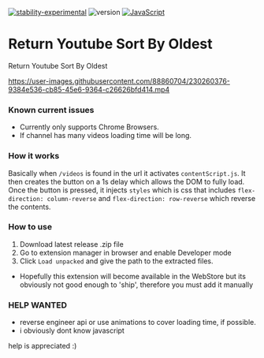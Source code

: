 [![stability-experimental](https://img.shields.io/badge/stability-experimental-orange.svg)](https://github.com/mkenney/software-guides/blob/master/STABILITY-BADGES.md#experimental)  ![version](https://img.shields.io/badge/version-1.2.1-blue) [![JavaScript](https://img.shields.io/badge/--F7DF1E?logo=javascript&logoColor=000)](https://www.javascript.com/)
# Return Youtube Sort By Oldest
 Return Youtube Sort By Oldest
 
 


https://user-images.githubusercontent.com/88860704/230260376-9384e536-cb85-45e6-9364-c26626bfd414.mp4


### Known current issues
- Currently only supports Chrome Browsers.
- If channel has many videos loading time will be long.

### How it works
Basically when `/videos` is found in the url it activates `contentScript.js`. It then creates the button on a 1s delay which allows the DOM to fully load. Once the button is pressed, it injects `styles` which is css that includes `flex-direction: column-reverse` and `flex-direction: row-reverse` which reverse the contents.

### How to use
1. Download latest release .zip file
2. Go to extension manager in browser and enable Developer mode
3. Click `Load unpacked` and give the path to the extracted files.

- Hopefully this extension will become available in the WebStore but its obviously not good enough to 'ship', therefore you must add it manually 

### HELP WANTED
- reverse engineer api or use animations to cover loading time, if possible.
- i obviously dont know javascript

help is appreciated :)
